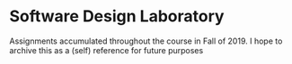 # Software Design Laboratory

Assignments accumulated throughout the course in Fall of 2019. I hope to archive this as a (self) reference for future purposes
